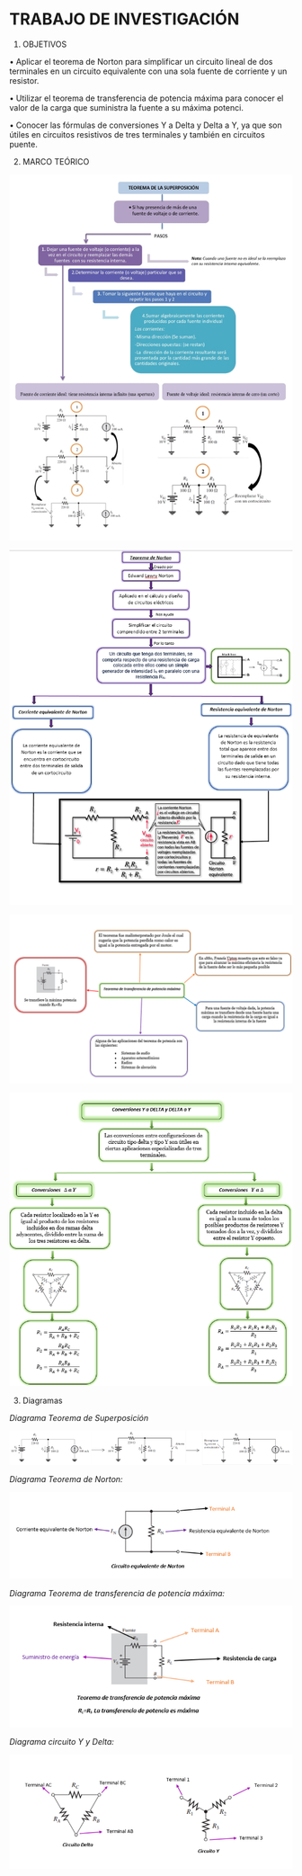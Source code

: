 #  TRABAJO DE INVESTIGACIÓN

1. OBJETIVOS


•	Aplicar el teorema de Norton para simplificar un circuito lineal de dos terminales en un circuito equivalente con una sola fuente de corriente y un resistor.

•	Utilizar el teorema de transferencia de potencia máxima para conocer el valor de la carga   que suministra la fuente a su máxima potenci.

•	Conocer las fórmulas de conversiones Y a Delta y Delta a Y, ya que son útiles en circuitos resistivos de tres terminales y también en circuitos puente.

2. MARCO TEÓRICO

![](img/marco%204.jpg)

![](https://github.com/andressanttos/Producto_U1/blob/main/img/marco%206.png)

![](https://github.com/andressanttos/Producto_U1/blob/main/img/marco%207.png)

![](https://github.com/andressanttos/Producto_U1/blob/main/img/marco%208.png)

3. Diagramas

*Diagrama  Teorema de Superposición*

![](img/diagrama%204.png)

*Diagrama  Teorema de Norton:*

![](https://github.com/andressanttos/Producto_U1/blob/main/img/diagrama%206.png)

*Diagrama Teorema de transferencia de potencia máxima:*

![](https://github.com/andressanttos/Producto_U1/blob/main/img/diagrama%207.png)

*Diagrama circuito  Y y Delta:*

![](https://github.com/andressanttos/Producto_U1/blob/main/img/diagrama%208.png)
